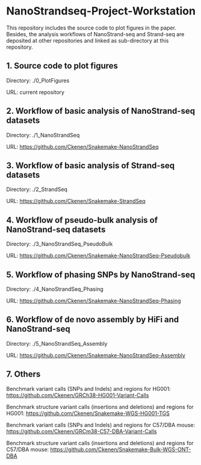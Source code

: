 # NanoStrandseq-Project-Workstation

This repository includes the source code to plot figures in the paper. Besides, the analysis workflows of NanoStrand-seq and Strand-seq are deposited at other repositories and linked as sub-directory at this repository.

## 1. Source code to plot figures
    
Directory: ./0_PlotFigures

URL: current repository

## 2. Workflow of basic analysis of NanoStrand-seq datasets

Directory: ./1_NanoStrandSeq

URL: https://github.com/Ckenen/Snakemake-NanoStrandSeq

## 3. Workflow of basic analysis of Strand-seq datasets

Directory: ./2_StrandSeq

URL: https://github.com/Ckenen/Snakemake-StrandSeq

## 4. Workflow of pseudo-bulk analysis of NanoStrand-seq datasets

Directory: ./3_NanoStrandSeq_PseudoBulk

URL: https://github.com/Ckenen/Snakemake-NanoStrandSeq-Pseudobulk

## 5. Workflow of phasing SNPs by NanoStrand-seq

Directory: ./4_NanoStrandSeq_Phasing

URL: https://github.com/Ckenen/Snakemake-NanoStrandSeq-Phasing

## 6. Workflow of de novo assembly by HiFi and NanoStrand-seq

Directory: ./5_NanoStrandSeq_Assembly

URL: https://github.com/Ckenen/Snakemake-NanoStrandSeq-Assembly


## 7. Others

Benchmark variant calls (SNPs and Indels) and regions for HG001: https://github.com/Ckenen/GRCh38-HG001-Variant-Calls

Benchmark structure variant calls (insertions and deletions) and regions for HG001: https://github.com/Ckenen/Snakemake-WGS-HG001-TGS

Benchmark variant calls (SNPs and Indels) and regions for C57/DBA mouse: https://github.com/Ckenen/GRCm38-C57-DBA-Variant-Calls

Benchmark structure variant calls (insertions and deletions) and regions for C57/DBA mouse: https://github.com/Ckenen/Snakemake-Bulk-WGS-ONT-DBA

